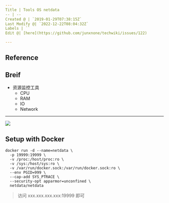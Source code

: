 ```yaml
---
Title | Tools OS netdata
-- | --
Created @ | `2019-01-29T07:38:15Z`
Last Modify @| `2022-12-22T08:04:32Z`
Labels | ``
Edit @| [here](https://github.com/junxnone/techwiki/issues/122)

---
```

## Reference

## Breif
- 资源监控工具
  - CPU
  - RAM
  - IO
  - Network

---

![](https://user-images.githubusercontent.com/1153921/113440964-449c2180-93a2-11eb-9664-663afa1257a8.gif)


## Setup with Docker

```
docker run -d --name=netdata \
  -p 19999:19999 \
  -v /proc:/host/proc:ro \
  -v /sys:/host/sys:ro \
  -v /var/run/docker.sock:/var/run/docker.sock:ro \
  --env PGID=999 \
  --cap-add SYS_PTRACE \
  --security-opt apparmor=unconfined \
  netdata/netdata
```
> 访问 xxx.xxx.xxx.xxx:19999 即可

